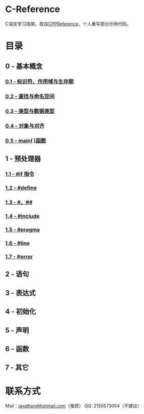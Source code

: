 # **C-Reference**
C语言学习指南，取自[CPPReference](cppreference.com)，个人重写部分示例代码。

# **目录**
## 0 - 基本概念
### [0.1 - 标识符、作用域与生存期](./0%20-%20基本概念/0.1%20标识符、作用域与生存期/0-1.md)
### [0.2 - 查找与命名空间](./0%20-%20基本概念/0.2%20查找与命名空间/0-2.md)
### [0.3 - 类型与数据类型](./0%20-%20基本概念/0.3%20类型与算数类型/0-3.md)
### [0.4 - 对象与对齐](./0%20-%20基本概念/0.4%20对象与对齐/0-4.md)
### [0.5 - main( )函数](./0%20-%20基本概念/0.5%20main%20(%20)%20函数/0-5.md)
## 1 - 预处理器
### [1.1 - #if 指令](./1%20-%20预处理器/1.1%20%23if%20%E6%8C%87%E4%BB%A4/1-1.md)
### [1.2 - #define](./1%20-%20预处理器/1.2%20%23define/1-2.md)
### [1.3 - #、##](./1%20-%20预处理器/1.3%20%23、%23%23/1-3.md)
### [1.4 - #include](./1%20-%20预处理器/1.4%20%23include/1-4.md)
### [1.5 - #pragma](./1%20-%20预处理器/1.5%20%23pragma/1-5.md)
### [1.6 - #line](./1%20-%20预处理器/1.6%20%23line/1-6.md)
### [1.7 - #error](./1%20-%20预处理器/1.7%20%23error/1-7.md)
## 2 - 语句
## 3 - 表达式
## 4 - 初始化
## 5 - 声明
## 6 - 函数
## 7 - 其它

# **联系方式**
Mail：javathon@hotmail.com（推荐）
QQ: 2150573054（不建议）
